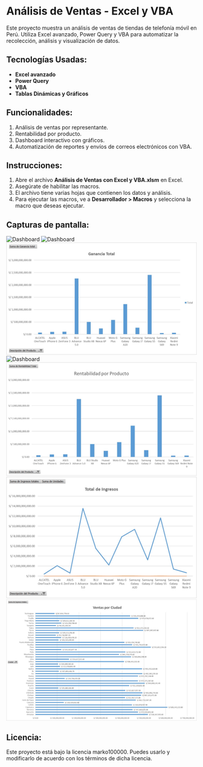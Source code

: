 # Análisis de Ventas - Excel y VBA

Este proyecto muestra un análisis de ventas de tiendas de telefonía móvil en Perú. Utiliza Excel avanzado, Power Query y VBA para automatizar la recolección, análisis y visualización de datos.

## Tecnologías Usadas:
- **Excel avanzado**
- **Power Query**
- **VBA**
- **Tablas Dinámicas y Gráficos**

## Funcionalidades:
1. Análisis de ventas por representante.
2. Rentabilidad por producto.
3. Dashboard interactivo con gráficos.
4. Automatización de reportes y envíos de correos electrónicos con VBA.

## Instrucciones:
1. Abre el archivo **Análisis de Ventas con Excel y VBA.xlsm** en Excel.
2. Asegúrate de habilitar las macros.
3. El archivo tiene varias hojas que contienen los datos y análisis.
4. Para ejecutar las macros, ve a **Desarrollador > Macros** y selecciona la macro que deseas ejecutar.

## Capturas de pantalla:
![Dashboard](imagenes/Análisis_de_ventas_por_Producto.jpeg)
![Dashboard](imagenes/Análisis_de_ventas_por_Representante.jpeg)
![Dashboard](imagenes/Ganancia_Total.jpeg)
![Dashboard](imagenes/Margen_de_ganancia_por_producto.jepg)
![Dashboard](imagenes/Rentabilidad_por_producto.jpeg)
![Dashboard](imagenes/Total_de_ingresos.jpeg)
![Dashboard](imagenes/Ventas_por_ciudad.jpeg)

## Licencia:
Este proyecto está bajo la licencia marko100000. Puedes usarlo y modificarlo de acuerdo con los términos de dicha licencia.
